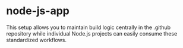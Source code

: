 # node-js-app
This setup allows you to maintain build logic centrally in the .github repository while individual Node.js projects can easily consume these standardized workflows.
